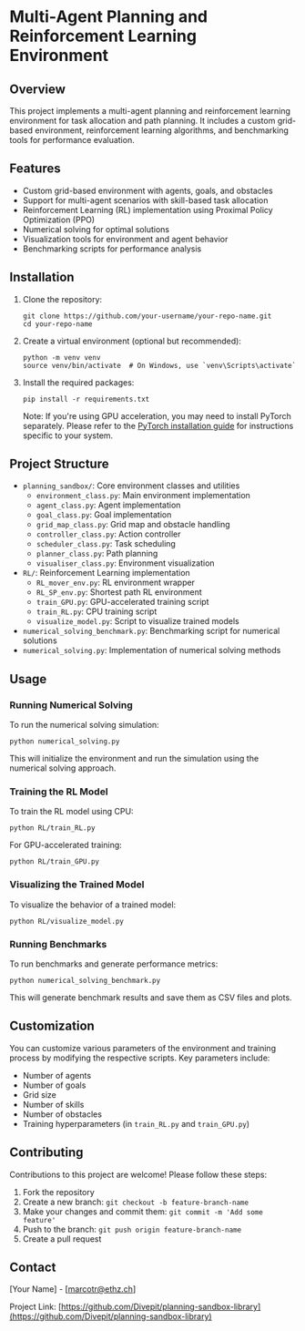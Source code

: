 # Multi-Agent Planning and Reinforcement Learning Environment

## Overview

This project implements a multi-agent planning and reinforcement learning environment for task allocation and path planning. It includes a custom grid-based environment, reinforcement learning algorithms, and benchmarking tools for performance evaluation.

## Features

- Custom grid-based environment with agents, goals, and obstacles
- Support for multi-agent scenarios with skill-based task allocation
- Reinforcement Learning (RL) implementation using Proximal Policy Optimization (PPO)
- Numerical solving for optimal solutions
- Visualization tools for environment and agent behavior
- Benchmarking scripts for performance analysis

## Installation

1. Clone the repository:
   ```
   git clone https://github.com/your-username/your-repo-name.git
   cd your-repo-name
   ```

2. Create a virtual environment (optional but recommended):
   ```
   python -m venv venv
   source venv/bin/activate  # On Windows, use `venv\Scripts\activate`
   ```

3. Install the required packages:
   ```
   pip install -r requirements.txt
   ```

   Note: If you're using GPU acceleration, you may need to install PyTorch separately. Please refer to the [PyTorch installation guide](https://pytorch.org/get-started/locally/) for instructions specific to your system.

## Project Structure

- `planning_sandbox/`: Core environment classes and utilities
  - `environment_class.py`: Main environment implementation
  - `agent_class.py`: Agent implementation
  - `goal_class.py`: Goal implementation
  - `grid_map_class.py`: Grid map and obstacle handling
  - `controller_class.py`: Action controller
  - `scheduler_class.py`: Task scheduling
  - `planner_class.py`: Path planning
  - `visualiser_class.py`: Environment visualization
- `RL/`: Reinforcement Learning implementation
  - `RL_mover_env.py`: RL environment wrapper
  - `RL_SP_env.py`: Shortest path RL environment
  - `train_GPU.py`: GPU-accelerated training script
  - `train_RL.py`: CPU training script
  - `visualize_model.py`: Script to visualize trained models
- `numerical_solving_benchmark.py`: Benchmarking script for numerical solutions
- `numerical_solving.py`: Implementation of numerical solving methods

## Usage

### Running Numerical Solving

To run the numerical solving simulation:

```
python numerical_solving.py
```

This will initialize the environment and run the simulation using the numerical solving approach.

### Training the RL Model

To train the RL model using CPU:

```
python RL/train_RL.py
```

For GPU-accelerated training:

```
python RL/train_GPU.py
```

### Visualizing the Trained Model

To visualize the behavior of a trained model:

```
python RL/visualize_model.py
```

### Running Benchmarks

To run benchmarks and generate performance metrics:

```
python numerical_solving_benchmark.py
```

This will generate benchmark results and save them as CSV files and plots.

## Customization

You can customize various parameters of the environment and training process by modifying the respective scripts. Key parameters include:

- Number of agents
- Number of goals
- Grid size
- Number of skills
- Number of obstacles
- Training hyperparameters (in `train_RL.py` and `train_GPU.py`)

## Contributing

Contributions to this project are welcome! Please follow these steps:

1. Fork the repository
2. Create a new branch: `git checkout -b feature-branch-name`
3. Make your changes and commit them: `git commit -m 'Add some feature'`
4. Push to the branch: `git push origin feature-branch-name`
5. Create a pull request

## Contact

[Your Name] - [marcotr@ethz.ch]

Project Link: [https://github.com/Divepit/planning-sandbox-library](https://github.com/Divepit/planning-sandbox-library)